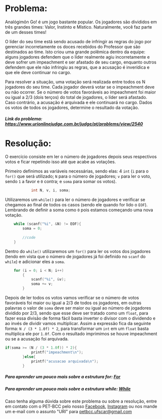 # Problema:
Analógimôn Go! é um jogo bastante popular. Os jogadores são divididos em três grandes times: Valor, Instinto e Místico. Naturalmente, você faz parte de um desses times!

O líder do seu time está sendo acusado de infringir as regras do jogo por gerenciar incorretamente os doces recebidos do Professor que são destinados ao time. Isto criou uma grande polêmica dentro da equipe: alguns jogadores defendem que o líder realmente agiu incorretamente e deve sofrer um impeachment e ser afastado de seu cargo, enquanto outros defendem que ele não infringiu as regras, que a acusação é inverídica e que ele deve continuar no cargo.

Para resolver a situação, uma votação será realizada entre todos os N jogadores do seu time. Cada jogador deverá votar se o impeachment deve ou não ocorrer. Se o número de votos favoráveis ao impeachment foi maior ou igual a 2/3 (dois terços) do total de jogadores, o líder será afastado. Caso contrário, a acusação é arquivada e ele continuará no cargo.
Dados os votos de todos os jogadores, determine o resultado da votação.

##### Link do problema: https://www.urionlinejudge.com.br/judge/pt/problems/view/2540
 
# Resolução:
 
O exercício consiste em ler o número de jogadores depois seus respectivos votos e ficar repetindo isso até que acabe as votações.
 
Primeiro definimos as variáveis necessárias, sendo elas: 4 `int` (`i` para o `for()` que será utilizado; `N` para o número de jogadores; `v` para ler o voto, sendo `1` a favor e `0` contra; e `soma` para somar os votos).
 
```c
           	int N, v, i, soma;
```
 
Utilizaremos um `while()` para ler o número de jogadores e verificar se chegamos ao final de todos os casos (sendo ele quando for lido o `EOF`). Lembrando de definir a soma como `0` pois estamos começando uma nova votação.
 
```c
	while (scanf("%i", &N) != EOF){
    	soma = 0;
 
    	//code
	}
```
 
Dentro do `while()` utilizaremos um `for()` para ler os votos dos jogadores (tendo em vista que o número de jogadores já foi definido no `scanf` do `while`) e adicionar eles a `soma`.
 
```c
	for (i = 0; i < N; i++)
    	{
            scanf("%i", &v);
        	soma += v;
    	}
```
 
Depois de ler todos os votos vamos verificar se o número de votos favoráveis foi maior ou igual a 2/3 de todos os jogadores, em outras palavras o valor de `soma` deve ser maior ou igual ao número de jogadores dividido por 2/3, sendo que esse deve ser tratado como um `float`, para fazer essa divisão de forma fácil basta inverter o divisor com o dividendo e ao invés de dividir vamos multiplicar. Assim a expressão fica da seguinte forma: `N / (3 * 1.0f) * 2`, para transformar um `int` em um `float` basta multiplica ele por `1.0f`.
Com o resultado imprimimos se houve impeachment ou se a acusação foi arquivada.
 
```c
if(soma >= (N / (3 * 1.0f)) * 2){
            printf("impeachment\n");
    	}else{
            printf("acusacao arquivada\n");
    	}
```
 
 
##### Para aprender um pouco mais sobre a estrutura for: [For](http://linguagemc.com.br/a-estrutura-de-repeticao-for-em-c/)
##### Para aprender um pouco mais sobre a estrutura while: [While](http://linguagemc.com.br/o-comando-while-em-c/)
 
Caso tenha alguma dúvida sobre este problema ou sobre a resolução, entre em contato com o PET-BCC pelo nosso
[Facebook](https://www.facebook.com/petbcc/),
[Instagram](https://www.instagram.com/petbcc.ufscar/)
ou nos mande um e-mail com o assunto "URI" para  petbcc.ufscar@gmail.com

